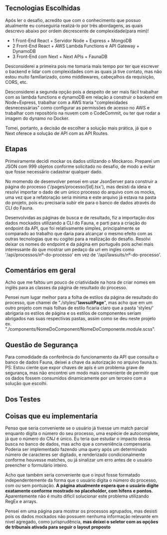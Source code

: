## Tecnologias Escolhidas 


Após ler o desafio, acredito que com o conhecimento que possuo atualmente eu conseguiria realizá-lo por três abordagens, as quais descrevo abaixo por ordem decrescente de complexidade(para mim)!

* 1 Front-End React + Servidor Node + Express + MongoDB
* 2 Front-End React + AWS Lambda Functions e API Gateway + DynamoDB
* 3 Front-End com Next + Next APIs + FaunaDB

Desconsiderei a primeira pois me tomaria mais tempo por ter que escrever o backend e lidar com complexidades com as quais já tive contato, mas não estou muito familiarizado, como middlewares, cabeçalhos da requisição, CORS, etc.

Desconsiderei a segunda opção pois a despeito de ser mais fácil trabalhar com as lambda functions e dynamoDB em relação a construir o backend em Node+Express, trabalhar com a AWS traria "complexidades desnecessárias" como configurar as permissões de acesso no AWS e trabalhar com repositório na nuvem com o CodeCommit, ou ter que rodar a imagem do dynamo no Docker.

Tomei, portanto, a decisão de escolher a solução mais prática, já que o Next oferece a solução de API com as API Routes. 


## Etapas


Primeiramente decidi mockar os dados utilizando o Mockaroo. Preparei um JSON com 999 objetos conforme solicitado no desafio, de modo a evitar que fosse necessário cadastrar qualquer dado.

No momendo de desenvolver pensei em usar JsonServer para construir a página do processo ('/pages/processo/[id].tsx'), mas desisti da ideia e resolvi importar o dado de um único processo do arquivo com os mocks, uma vez que a refatoração seria mínima e este arquivo já estava na pasta do projeto, pois eu precisaria subir ele para o banco de dados através do CLI do Fauna.

Desenvolvidas as páginas de busca e de resultado, fiz a importação dos dados mockados utilizando a CLI do Fauna, e parti para a criação do endpoint da API, que foi relativamente simples, principalmente se comparado ao trabalho que daria para alcançar o mesmo efeito com as outras tecnologias que eu cogitei para a realização do desafio. Resolvi deixar os nomes do endpoint e da página em português pois achei mais interessante do que mostrar um pedaço da url em ingles como '/api/processos/nº-do-processo' em vez de '/api/lawsuits/nº-do-processo'.


## Comentários em geral

Acho que me faltou um pouco de criatividade na hora de criar nomes em inglês para as classes da página de resultado do processo. 

Pensei num lugar melhor para a folha de estilos da página de resultado do processo, que chamei de "./styles/'**lawsuitPage**", mas acho que em um outro projeto com mais folhas de estilo ficaria claro que a pasta 'styles/' abrigaria os estilos de página e os estilos de componentes seriam abrigados nas suas respectivas pastas, assim como se deu neste projeto ex. "./components/NomeDoComponent/NomeDoComponente.module.scss".

## Questão de Segurança

Para comodidade da conferência do funcionamento da API que consulta o banco de dados Fauna, deixei a chave da autorização no arquivo fauna.ts. PS: Estou ciente que expor chaves de apis é um problema grave de segurança, mas não encontrei um modo mais conveniente de permitir que os dados fossem consumidos dinamicamente por um terceiro com a solução que escolhi.


## Dos Testes 


## Coisas que eu implementaria 

Penso que seria conveniente se o usuário já tivesse um match parcial enquanto digita o número do seu processo, uma espécie de autocomplete, já que o número do CNJ é único. Eu teria que estudar o impacto dessa busca no banco de dados, mas acho que a conveniência compensaria. Poderia ser implementado fazendo uma query após um determinado número de caracteres ser digitado, e renderizado condicionalmente conforme houvesse matches, ou já sinalizar um erro antes de o usuário preencher o formulário inteiro.

Acho que também seria conveniente que o input fosse formatado independentemente da forma que o usuário digita o número do processo, com ou sem pontuação. **A página atualmente espera que o usuário digite exatamente conforme mostrado no placeholder, com hifens e pontos.** Aparentemente não é muito dificil solucionar este problema utilizando RegEx e arrays.

Pensei em uma página para mostrar os processos agrupados, mas desisti pois os dados mockados não possuem nenhuma informação relevante em nivel agregado, como jurisprudência, **mas deixei o seletor com as opções de tribunais ativada para seguir o layout proposto**




